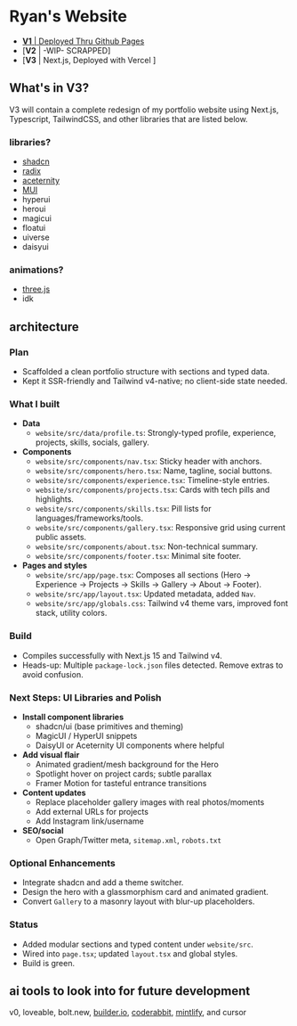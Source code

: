 # Ryan's Website
- [**V1** | Deployed Thru Github Pages](https://ryantren.github.io/portfolio-website/)
- [**V2** | -WIP- SCRAPPED]
- [**V3** | Next.js, Deployed with Vercel ] 

## What's in V3?
V3 will contain a complete redesign of my portfolio website using Next.js, Typescript, TailwindCSS, and other libraries that are listed below.

### libraries?
* [shadcn](https://ui.shadcn.com/docs/installation/astro)
* [radix](https://www.radix-ui.com/)
* [aceternity](https://ui.aceternity.com/components)
* [MUI](https://mui.com/material-ui/)
* hyperui
* heroui
* magicui
* floatui
* uiverse
* daisyui

### animations?
* [three.js](https://threejs.org/)
* idk

## architecture

### Plan
- Scaffolded a clean portfolio structure with sections and typed data.
- Kept it SSR-friendly and Tailwind v4-native; no client-side state needed.

### What I built
- **Data**
  - `website/src/data/profile.ts`: Strongly-typed profile, experience, projects, skills, socials, gallery.
- **Components**
  - `website/src/components/nav.tsx`: Sticky header with anchors.
  - `website/src/components/hero.tsx`: Name, tagline, social buttons.
  - `website/src/components/experience.tsx`: Timeline-style entries.
  - `website/src/components/projects.tsx`: Cards with tech pills and highlights.
  - `website/src/components/skills.tsx`: Pill lists for languages/frameworks/tools.
  - `website/src/components/gallery.tsx`: Responsive grid using current public assets.
  - `website/src/components/about.tsx`: Non-technical summary.
  - `website/src/components/footer.tsx`: Minimal site footer.
- **Pages and styles**
  - `website/src/app/page.tsx`: Composes all sections (Hero → Experience → Projects → Skills → Gallery → About → Footer).
  - `website/src/app/layout.tsx`: Updated metadata, added `Nav`.
  - `website/src/app/globals.css`: Tailwind v4 theme vars, improved font stack, utility colors.

### Build
- Compiles successfully with Next.js 15 and Tailwind v4.
- Heads-up: Multiple `package-lock.json` files detected. Remove extras to avoid confusion.

### Next Steps: UI Libraries and Polish
- **Install component libraries**
  - shadcn/ui (base primitives and theming)
  - MagicUI / HyperUI snippets
  - DaisyUI or Aceternity UI components where helpful
- **Add visual flair**
  - Animated gradient/mesh background for the Hero
  - Spotlight hover on project cards; subtle parallax
  - Framer Motion for tasteful entrance transitions
- **Content updates**
  - Replace placeholder gallery images with real photos/moments
  - Add external URLs for projects
  - Add Instagram link/username
- **SEO/social**
  - Open Graph/Twitter meta, `sitemap.xml`, `robots.txt`

### Optional Enhancements
- Integrate shadcn and add a theme switcher.
- Design the hero with a glassmorphism card and animated gradient.
- Convert `Gallery` to a masonry layout with blur-up placeholders.

### Status
- Added modular sections and typed content under `website/src`.
- Wired into `page.tsx`; updated `layout.tsx` and global styles.
- Build is green.

## ai tools to look into for future development
v0, loveable, bolt.new, [builder.io](https://www.builder.io/), [coderabbit](https://www.coderabbit.ai/), [mintlify](https://mintlify.com/), and cursor
